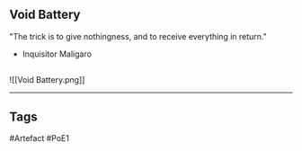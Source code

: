 ## Void Battery
"The trick is to give nothingness,
and to receive everything in return."
- Inquisitor Maligaro
##
![[Void Battery.png]]

---
## Tags
#Artefact
#PoE1